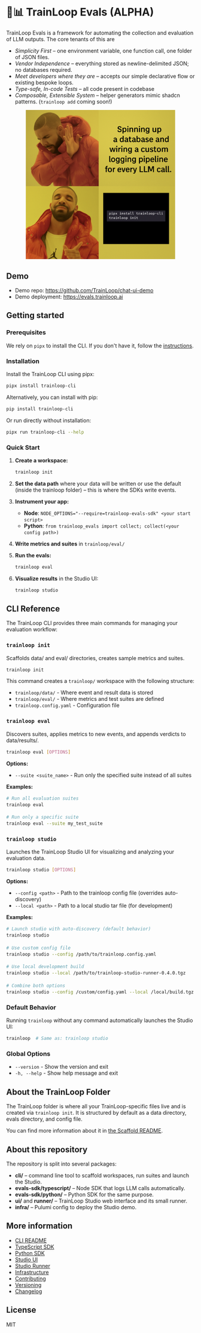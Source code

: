 # 🤖📊 TrainLoop Evals (ALPHA)

TrainLoop Evals is a framework for automating the collection and evaluation of LLM outputs. The core tenants of this are

- *Simplicity First* – one environment variable, one function call, one folder of JSON files.
- *Vendor Independence* – everything stored as newline-delimited JSON; no databases required.
- *Meet developers where they are* – accepts our simple declarative flow or existing bespoke loops.
- *Type-safe, In-code Tests* – all code present in codebase
- *Composable, Extensible System* – helper generators mimic shadcn patterns. (`trainloop add` coming soon!)

<p align="center">
  <img src="images/drake_evals.png" alt="Evals Meme" width="400" height="auto" />
</p>

## Demo

- Demo repo: https://github.com/TrainLoop/chat-ui-demo
- Demo deployment: https://evals.trainloop.ai


## Getting started

### Prerequisites

We rely on `pipx` to install the CLI. If you don't have it, follow the [instructions](https://pipx.pypa.io/stable/).

### Installation

Install the TrainLoop CLI using pipx:

```bash
pipx install trainloop-cli
```

Alternatively, you can install with pip:

```bash
pip install trainloop-cli
```

Or run directly without installation:

```bash
pipx run trainloop-cli --help
```

### Quick Start

1. **Create a workspace:**
   ```bash
   trainloop init
   ```

2. **Set the data path** where your data will be written or use the default (inside the trainloop folder) – this is where the SDKs write events.

3. **Instrument your app:**
   - **Node**: `NODE_OPTIONS="--require=trainloop-evals-sdk" <your start script>`
   - **Python**: `from trainloop_evals import collect; collect(<your config path>)`

4. **Write metrics and suites** in `trainloop/eval/`

5. **Run the evals:**
   ```bash
   trainloop eval
   ```

6. **Visualize results** in the Studio UI:
   ```bash
   trainloop studio
   ```

## CLI Reference

The TrainLoop CLI provides three main commands for managing your evaluation workflow:

### `trainloop init`

Scaffolds data/ and eval/ directories, creates sample metrics and suites.

```bash
trainloop init
```

This command creates a `trainloop/` workspace with the following structure:
- `trainloop/data/` - Where event and result data is stored
- `trainloop/eval/` - Where metrics and test suites are defined
- `trainloop.config.yaml` - Configuration file

### `trainloop eval`

Discovers suites, applies metrics to new events, and appends verdicts to data/results/.

```bash
trainloop eval [OPTIONS]
```

**Options:**
- `--suite <suite_name>` - Run only the specified suite instead of all suites

**Examples:**
```bash
# Run all evaluation suites
trainloop eval

# Run only a specific suite
trainloop eval --suite my_test_suite
```

### `trainloop studio`

Launches the TrainLoop Studio UI for visualizing and analyzing your evaluation data.

```bash
trainloop studio [OPTIONS]
```

**Options:**
- `--config <path>` - Path to the trainloop config file (overrides auto-discovery)
- `--local <path>` - Path to a local studio tar file (for development)

**Examples:**
```bash
# Launch studio with auto-discovery (default behavior)
trainloop studio

# Use custom config file
trainloop studio --config /path/to/trainloop.config.yaml

# Use local development build
trainloop studio --local /path/to/trainloop-studio-runner-0.4.0.tgz

# Combine both options
trainloop studio --config /custom/config.yaml --local /local/build.tgz

```

### Default Behavior

Running `trainloop` without any command automatically launches the Studio UI:

```bash
trainloop  # Same as: trainloop studio
```

### Global Options

- `--version` - Show the version and exit
- `-h, --help` - Show help message and exit

## About the TrainLoop Folder

The TrainLoop folder is where all your TrainLoop-specific files live and is created via `trainloop init`. It is structured by default as a data directory, evals directory, and config file.

You can find more information about it in [the Scaffold README](cli/scaffold/trainloop/README.md).

## About this repository
The repository is split into several packages:

- **cli/** – command line tool to scaffold workspaces, run suites and launch the Studio.
- **evals-sdk/typescript/** – Node SDK that logs LLM calls automatically.
- **evals-sdk/python/** – Python SDK for the same purpose.
- **ui/** and **runner/** – TrainLoop Studio web interface and its small runner.
- **infra/** – Pulumi config to deploy the Studio demo.

## More information

- [CLI README](cli/README.md)
- [TypeScript SDK](evals-sdk/typescript/README.md)
- [Python SDK](evals-sdk/python/README.md)
- [Studio UI](ui/README.md)
- [Studio Runner](runner/README.md)
- [Infrastructure](infra/README.md)
- [Contributing](CONTRIBUTING.md)
- [Versioning](VERSIONING.md)
- [Changelog](CHANGELOG.md)

## License

MIT
